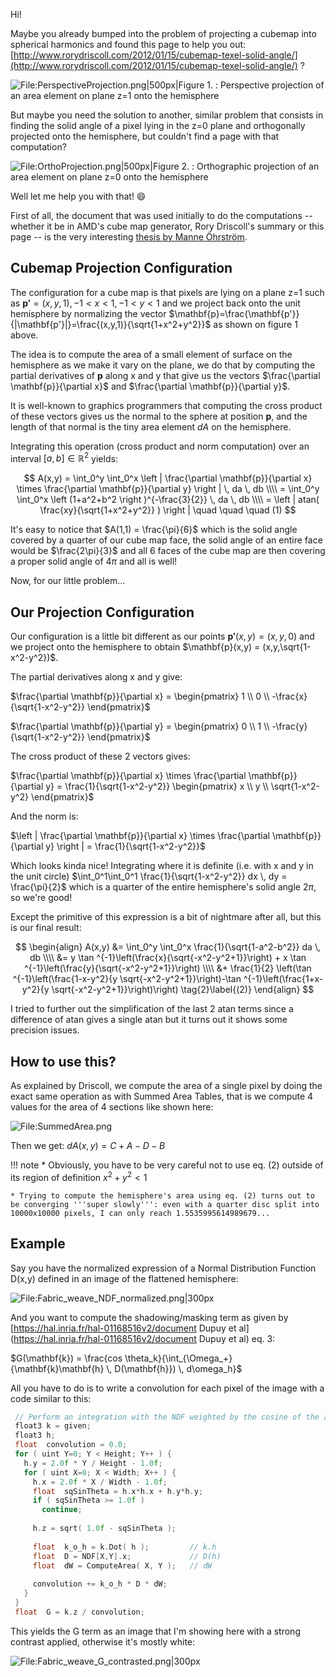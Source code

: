 ﻿Hi!

Maybe you already bumped into the problem of projecting a cubemap into spherical harmonics and found this page to help you out: [http://www.rorydriscoll.com/2012/01/15/cubemap-texel-solid-angle/](http://www.rorydriscoll.com/2012/01/15/cubemap-texel-solid-angle/) ?

![File:PerspectiveProjection.png|500px|Figure 1. : Perspective projection of an area element on plane z=1 onto the hemisphere](images/OrthoSolidAngle/PerspectiveProjection.png)


But maybe you need the solution to another, similar problem that consists in finding the solid angle of a pixel lying in the z=0 plane and orthogonally projected onto the hemisphere, but couldn't find a page with that computation?

![File:OrthoProjection.png|500px|Figure 2. : Orthographic projection of an area element on plane z=0 onto the hemisphere](images/OrthoSolidAngle/OrthoProjection.png)


Well let me help you with that! :smile:


First of all, the document that was used initially to do the computations -- whether it be in AMD's cube map generator, Rory Driscoll's summary or this page -- is the very interesting [thesis by Manne Öhrström](http://citeseerx.ist.psu.edu/viewdoc/download?doi=10.1.1.5.9464&rep=rep1&type=pdf).


## Cubemap Projection Configuration ##

The configuration for a cube map is that pixels are lying on a plane z=1 such as $\mathbf{p'}=(x,y,1), -1<x<1, -1<y<1$ and we project back onto the unit hemisphere by normalizing the vector $\mathbf{p}=\frac{\mathbf{p'}}{|\mathbf{p'}|}=\frac{(x,y,1)}{\sqrt{1+x^2+y^2}}$ as shown on figure 1 above.

The idea is to compute the area of a small element of surface on the hemisphere as we make it vary on the plane, we do that by computing the partial derivatives of $\mathbf{p}$ along x and y that give us the vectors $\frac{\partial \mathbf{p}}{\partial x}$ and $\frac{\partial \mathbf{p}}{\partial y}$.

It is well-known to graphics programmers that computing the cross product of these vectors gives us the normal to the sphere at position $\mathbf{p}$, and the length of that normal is the tiny area element $dA$ on the hemisphere.

Integrating this operation (cross product and norm computation) over an interval $[a,b]\in\mathbb{R}^2$ yields:

$$
A(x,y) = \int_0^y \int_0^x \left | \frac{\partial \mathbf{p}}{\partial x} \times \frac{\partial \mathbf{p}}{\partial y} \right | \, da \, db \\\\
= \int_0^y \int_0^x \left (1+a^2+b^2 \right )^{-\frac{3}{2}} \, da \, db \\\\
= \left | atan( \frac{xy}{\sqrt{1+x^2+y^2}} ) \right | \quad \quad \quad (1)
$$


It's easy to notice that $A(1,1) = \frac{\pi}{6}$ which is the solid angle covered by a quarter of our cube map face, the solid angle of an entire face would be $\frac{2\pi}{3}$ and all 6 faces of the cube map are then covering a proper solid angle of $4\pi$ and all is well!


Now, for our little problem...


## Our Projection Configuration ##

Our configuration is a little bit different as our points $\mathbf{p'}(x,y) = (x,y,0)$ and we project onto the hemisphere to obtain $\mathbf{p}(x,y) = (x,y,\sqrt{1-x^2-y^2})$.

The partial derivatives along x and y give:

$\frac{\partial \mathbf{p}}{\partial x} = \begin{pmatrix} 1 \\ 0 \\ -\frac{x}{\sqrt{1-x^2-y^2}} \end{pmatrix}$

$\frac{\partial \mathbf{p}}{\partial y} = \begin{pmatrix} 0 \\ 1 \\ -\frac{y}{\sqrt{1-x^2-y^2}} \end{pmatrix}$


The cross product of these 2 vectors gives:

$\frac{\partial \mathbf{p}}{\partial x} \times \frac{\partial \mathbf{p}}{\partial y} = \frac{1}{\sqrt{1-x^2-y^2}} \begin{pmatrix} x \\ y \\ \sqrt{1-x^2-y^2} \end{pmatrix}$


And the norm is:

$\left | \frac{\partial \mathbf{p}}{\partial x} \times \frac{\partial \mathbf{p}}{\partial y} \right | = \frac{1}{\sqrt{1-x^2-y^2}}$


Which looks kinda nice! Integrating where it is definite (i.e. with x and y in the unit circle) $\int_0^1\int_0^1 \frac{1}{\sqrt{1-x^2-y^2}} dx \, dy = \frac{\pi}{2}$ which is a quarter of the entire hemisphere's solid angle $2\pi$, so we're good!

Except the primitive of this expression is a bit of nightmare after all, but this is our final result:

$$
\begin{align}
 A(x,y) &= \int_0^y \int_0^x \frac{1}{\sqrt{1-a^2-b^2}} da \, db \\\\
        &= y \tan ^{-1}\left(\frac{x}{\sqrt{-x^2-y^2+1}}\right) + x \tan ^{-1}\left(\frac{y}{\sqrt{-x^2-y^2+1}}\right) \\\\
		&+ \frac{1}{2} \left(\tan ^{-1}\left(\frac{1-x-y^2}{y \sqrt{-x^2-y^2+1}}\right)-\tan ^{-1}\left(\frac{1+x-y^2}{y \sqrt{-x^2-y^2+1}}\right)\right)	\tag{2}\label{(2)}
\end{align}
$$

I tried to further out the simplification of the last 2 atan terms since a difference of atan gives a single atan but it turns out it shows some precision issues.


## How to use this? ##

As explained by Driscoll, we compute the area of a single pixel by doing the exact same operation as with Summed Area Tables, that is we compute 4 values for the area of 4 sections like shown here:

![File:SummedArea.png](images/OrthoSolidAngle/SummedArea.png)

Then we get:
$dA(x,y) = C + A - D - B$


!!! note
    * Obviously, you have to be very careful not to use eq. (2) outside of its region of definition $x^2+y^2 < 1$
    
    * Trying to compute the hemisphere's area using eq. (2) turns out to be converging '''super slowly''': even with a quarter disc split into 10000x10000 pixels, I can only reach 1.5535995614989679...


## Example ##

Say you have the normalized expression of a Normal Distribution Function D(x,y) defined in an image of the flattened hemisphere:

![File:Fabric_weave_NDF_normalized.png|300px](images/OrthoSolidAngle/Fabric_weave_NDF_normalized.png)


And you want to compute the shadowing/masking term as given by [https://hal.inria.fr/hal-01168516v2/document Dupuy et al](https://hal.inria.fr/hal-01168516v2/document Dupuy et al) eq. 3:

$G(\mathbf{k}) = \frac{cos \theta_k}{\int_{\Omega_+}{\mathbf{k}\mathbf{h} \, D(\mathbf{h}}) \, d\omega_h}$


All you have to do is to write a convolution for each pixel of the image with a code similar to this:

``` C++
 // Perform an integration with the NDF weighted by the cosine of the angle with that particular direction
 float3 k = given;
 float3 h;
 float  convolution = 0.0;
 for ( uint Y=0; Y < Height; Y++ ) {
   h.y = 2.0f * Y / Height - 1.0f;
   for ( uint X=0; X < Width; X++ ) {
     h.x = 2.0f * X / Width - 1.0f;
     float  sqSinTheta = h.x*h.x + h.y*h.y;
     if ( sqSinTheta >= 1.0f )
       continue;
     
     h.z = sqrt( 1.0f - sqSinTheta );
     
     float  k_o_h = k.Dot( h );         // k.h
     float  D = NDF[X,Y].x;             // D(h)
     float  dW = ComputeArea( X, Y );   // dW
     
     convolution += k_o_h * D * dW;
   }
 }
 float	G = k.z / convolution;
``` 

This yields the G term as an image that I'm showing here with a strong contrast applied, otherwise it's mostly white:

![File:Fabric_weave_G_contrasted.png|300px](images/OrthoSolidAngle/Fabric_weave_G_contrasted.png)

